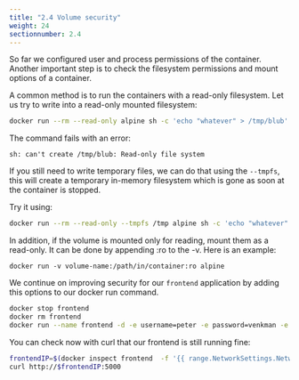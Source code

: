 ```yaml
---
title: "2.4 Volume security"
weight: 24
sectionnumber: 2.4
---
```



So far we configured user and process permissions of the container. Another important step is to check the filesystem permissions and mount options of a container.

A common method is to run the containers with a read-only filesystem.  Let us try to write into a read-only mounted filesystem:

```bash
docker run --rm --read-only alpine sh -c 'echo "whatever" > /tmp/blub'
```

The command fails with an error:

```
sh: can't create /tmp/blub: Read-only file system
```

If you still need to write temporary files, we can do that using the `--tmpfs`, this will create a temporary in-memory filesystem which is gone as soon at the container is stopped.

Try it using:

```bash
docker run --rm --read-only --tmpfs /tmp alpine sh -c 'echo "whatever" > /tmp/blub'
```

In addition, if the volume is mounted only for reading, mount them as a read-only. It can be done by appending :ro to the -v. Here is an example:

```
docker run -v volume-name:/path/in/container:ro alpine
```

We continue on improving security for our `frontend` application by adding this options to our docker run command.

```bash
docker stop frontend
docker rm frontend
docker run --name frontend -d -e username=peter -e password=venkman -e servername=$ip --cap-drop ALL --security-opt=no-new-privileges --read-only --tmpfs /tmp container-lab-frontend:v2.0
```

You can check now with curl that our frontend is still running fine:

```bash
frontendIP=$(docker inspect frontend  -f '{{ range.NetworkSettings.Networks }}{{ .IPAddress }}{{ end }}')
curl http://$frontendIP:5000
```
